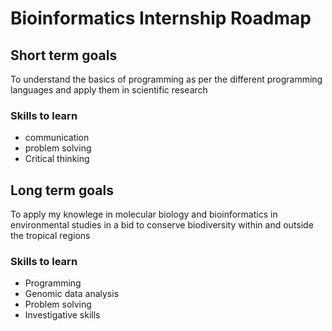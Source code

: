 # Bioinformatics Internship Roadmap

## Short term goals
To understand the basics of programming as per the different programming languages and apply them in scientific research

### Skills to learn
- communication
- problem solving
- Critical thinking

## Long term goals
To apply my knowlege in molecular biology and bioinformatics in environmental studies in a bid to conserve biodiversity within and outside the tropical regions

### Skills to learn
- Programming
- Genomic data analysis
- Problem solving
- Investigative skills
